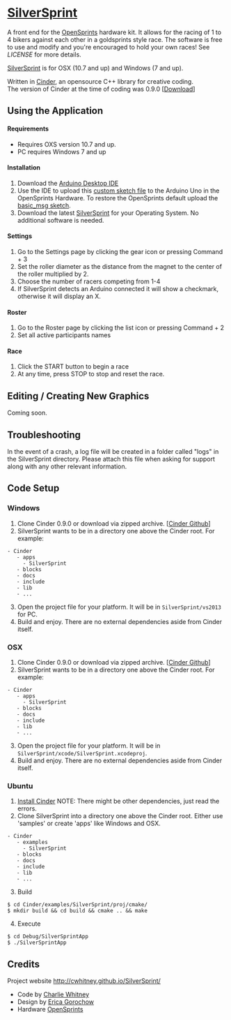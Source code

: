 [SilverSprint](http://cwhitney.github.io/SilverSprint/)
=============
A front end for the [OpenSprints](https://www.opensprints.com) hardware kit.  It allows for the racing of 1 to 4 bikers against each other in a goldsprints style race.  The software is free to use and modify and you're encouraged to hold your own races!  See _LICENSE_ for more details.

[SilverSprint](http://cwhitney.github.io/SilverSprint/) is for OSX (10.7 and up) and Windows (7 and up).

Written in [Cinder](https://libcinder.org/), an opensource C++ library for creative coding.  
The version of Cinder at the time of coding was 0.9.0 [[Download](https://github.com/cinder/Cinder/releases/tag/v0.9.0)]

## Using the Application

#### Requirements
* Requires OXS version 10.7 and up.
* PC requires Windows 7 and up

#### Installation
1. Download the [Arduino Desktop IDE](https://www.arduino.cc/en/main/software)
2. Use the IDE to upload this [custom sketch file](https://raw.githubusercontent.com/cwhitney/SilverSprint/master/Arduino/ss_basic/ss_basic.ino) to the Arduino Uno in the OpenSprints Hardware.  To restore the OpenSprints default upload the [basic_msg sketch](https://github.com/opensprints/basic_msg/releases/latest).
3. Download the latest [SilverSprint](https://github.com/cwhitney/SilverSprint/releases/latest) for your Operating System.  No additional software is needed.

#### Settings
1. Go to the Settings page by clicking the gear icon or pressing Command + 3
2. Set the roller diameter as the distance from the magnet to the center of the roller multiplied by 2.
3. Choose the number of racers competing from 1-4
4. If SilverSprint detects an Arduino connected it will show a checkmark, otherwise it will display an X.

#### Roster
1. Go to the Roster page by clicking the list icon or pressing Command + 2
2. Set all active participants names

#### Race
1. Click the START button to begin a race
2. At any time, press STOP to stop and reset the race.

## Editing / Creating New Graphics
Coming soon.

## Troubleshooting
In the event of a crash, a log file will be created in a folder called "logs" in the SilverSprint directory.
Please attach this file when asking for support along with any other relevant information.

## Code Setup
### Windows
1. Clone Cinder 0.9.0 or download via zipped archive. [[Cinder Github](https://github.com/cinder/Cinder)]
2. SilverSprint wants to be in a directory one above the Cinder root. For example:  

```
- Cinder
   - apps  
     - SilverSprint
   - blocks  
   - docs
   - include
   - lib
   - ...
```
3. Open the project file for your platform. It will be in `SilverSprint/vs2013` for PC.
4. Build and enjoy. There are no external dependencies aside from Cinder itself.
### OSX
1. Clone Cinder 0.9.0 or download via zipped archive. [[Cinder Github](https://github.com/cinder/Cinder)]
2. SilverSprint wants to be in a directory one above the Cinder root. For example:  

```
- Cinder
   - apps  
     - SilverSprint
   - blocks  
   - docs
   - include
   - lib
   - ...
```
3. Open the project file for your platform. It will be in `SilverSprint/xcode/SilverSprint.xcodeproj`.
4. Build and enjoy. There are no external dependencies aside from Cinder itself.
### Ubuntu
1. [Install Cinder](https://libcinder.org/docs/branch/master/guides/linux-notes/ubuntu.html) NOTE: There might be other dependencies, just read the errors.
2. Clone SilverSprint into a directory one above the Cinder root. Either use 'samples' or create 'apps' like Windows and OSX.

```
- Cinder
   - examples  
     - SilverSprint
   - blocks  
   - docs
   - include
   - lib
   - ...
```
3. Build
```
$ cd Cinder/examples/SilverSprint/proj/cmake/
$ mkdir build && cd build && cmake .. && make
```
4. Execute
```
$ cd Debug/SilverSprintApp
$ ./SilverSprintApp
```

## Credits

Project website http://cwhitney.github.io/SilverSprint/
* Code by [Charlie Whitney](http://sharkbox.com)
* Design by [Erica Gorochow](http://gorociao.com)
* Hardware [OpenSprints](https://www.opensprints.com)
